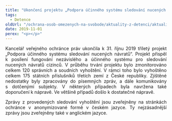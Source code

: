 ```yaml
---
title: "Ukončení projektu „Podpora účinného systému sledování nucených návratů“"
tags:
  - Detence
oldUrl: "/ochrana-osob-omezenych-na-svobode/aktuality-z-detenci/aktuality-z-detenci-2019/ukonceni-projektu-podpora-ucinneho-systemu-sledovani-nucenych-navratu/"
date: 2019-11-01
perex: "<p></p>"
---
```


<!-- imported from the old website -->

<p class="MsoNormal" style="text-align:justify">Kancelář veřejného ochránce práv
ukončila k 31. říjnu 2019 tříletý projekt „Podpora účinného systému
sledování nucených návratů“. Projekt přispěl k posílení fungování nezávislého a
účinného systému pro sledování nucených návratů cizinců. V průběhu trvání
projektu bylo zmonitorováno celkem 120 správních a soudních vyhoštění.
V rámci toho bylo vyhoštěno celkem 175 státních příslušníků třetích zemí
z České republiky. Zjištěné nedostatky byly zpracovány do písemných zpráv,
a dále komunikovány s dotčenými subjekty. V některých případech byla
navržena také doporučení k nápravě. Ve většině případů došlo
k dostatečné nápravě.</p>

<p class="MsoNormal" style="text-align:justify">Zprávy z provedených
sledování vyhoštění jsou zveřejněny na stránkách ochránce v anonymizované
formě v českém jazyce. Ty nejzásadnější zprávy jsou zveřejněny také
v anglickém jazyce.</p>
